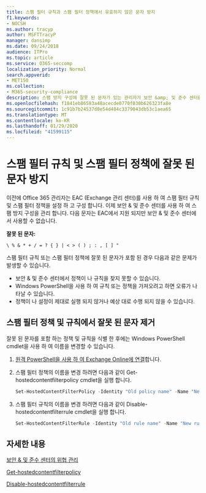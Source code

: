 ```yaml
---
title: 스팸 필터 규칙과 스팸 필터 정책에서 유효하지 않은 문자 방지
f1.keywords:
- NOCSH
ms.author: tracyp
author: MSFTTracyP
manager: dansimp
ms.date: 09/24/2018
audience: ITPro
ms.topic: article
ms.service: O365-seccomp
localization_priority: Normal
search.appverid:
- MET150
ms.collection:
- M365-security-compliance
description: 스팸 방지 구성에 잘못 된 문자가 있는 관리자가 보안 &amp; 및 준수 센터를 사용 하려고 할 때 문제를 해결 하는 데 도움이 되는 정보를 제공 합니다.
ms.openlocfilehash: f1841eb86583a48acecde0770f030b626323fa8e
ms.sourcegitcommit: 1c91b7b24537d0e54d484c3379043db53c1aea65
ms.translationtype: MT
ms.contentlocale: ko-KR
ms.lasthandoff: 01/29/2020
ms.locfileid: "41599115"
---
```

# <a name="avoid-invalid-characters-in-your-spam-filter-rules-and-spam-filter-policy"></a>스팸 필터 규칙 및 스팸 필터 정책에 잘못 된 문자 방지 

이전에 Office 365 관리자는 EAC (Exchange 관리 센터)를 사용 하 여 스팸 필터 규칙 및 스팸 필터 정책을 설정 하 고 구성 합니다. 이제 보안 &amp; 및 준수 센터를 사용 하 여 스팸 방지 구성을 관리 합니다. 다음 문자는 EAC에서 지원 되지만 보안 &amp; 및 준수 센터에서 사용할 수 없습니다.  

**잘못 된 문자:**
  
```\ % & * + / = ? { } | < > ( ) ; : , [ ] "```

스팸 필터 규칙 또는 스팸 필터 정책에 잘못 된 문자가 포함 된 경우 다음과 같은 문제가 발생할 수 있습니다.
- 보안 &amp; 및 준수 센터에서 정책이 나 규칙을 찾지 못할 수 있습니다.
- Windows PowerShell을 사용 하 여 규칙 또는 정책을 가져오려고 하면 오류가 나타날 수 있습니다.
- 정책이 나 설정이 제대로 실행 되지 않거나 예상 대로 수행 되지 않을 수 있습니다.

## <a name="remove-the-invalid-characters-from-the-spam-filter-policy-and-rules"></a>스팸 필터 정책 및 규칙에서 잘못 된 문자 제거

잘못 된 문자를 포함 하는 정책 및 규칙을 식별 한 후에는 Windows PowerShell cmdlet을 사용 하 여 이름을 변경할 수 있습니다. 

1. [원격 PowerShell을 사용 하 여 Exchange Online에 연결](https://docs.microsoft.com/powershell/exchange/exchange-online/connect-to-exchange-online-powershell/connect-to-exchange-online-powershell)합니다.
    
2. 스팸 필터 정책의 이름을 변경 하려면 다음과 같이 Get-hostedcontentfilterpolicy cmdlet을 실행 합니다.
    
    ```powershell
    Set-HostedContentFilterPolicy -Identity "Old policy name" -Name "New policy name"
    ```  

3. 스팸 필터 규칙의 이름을 변경 하려면 다음과 같이 Disable-hostedcontentfilterrule cmdlet을 실행 합니다.
    
    ```powershell
    Set-HostedContentFilterRule -Identity "Old rule name" -Name "New rule name"
    ```  

  
 ## <a name="for-more-information"></a>자세한 내용

[보안 &amp; 및 준수 센터의 위협 관리](protect-against-threats.md)
  
[Get-hostedcontentfilterpolicy](https://docs.microsoft.com/powershell/module/exchange/antispam-antimalware/set-hostedcontentfilterpolicy)

[Disable-hostedcontentfilterrule](https://docs.microsoft.com/powershell/module/exchange/antispam-antimalware/set-hostedcontentfilterrule)
